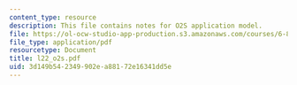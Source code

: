 ```yaml
---
content_type: resource
description: This file contains notes for O2S application model.
file: https://ol-ocw-studio-app-production.s3.amazonaws.com/courses/6-883-pervasive-human-centric-computing-sma-5508-spring-2006/3d149b542349902ea88172e16341dd5e_l22_o2s.pdf
file_type: application/pdf
resourcetype: Document
title: l22_o2s.pdf
uid: 3d149b54-2349-902e-a881-72e16341dd5e
---
```

